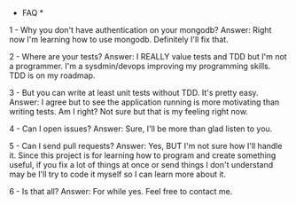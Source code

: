 * FAQ *

1 - Why you don't have authentication on your mongodb?
Answer: Right now I'm learning how to use mongodb. Definitely I'll fix that.

2 - Where are your tests?
Answer: I REALLY value tests and TDD but I'm not a programmer. I'm a sysdmin/devops improving
my programming skills. TDD is on my roadmap.

3 - But you can write at least unit tests without TDD. It's pretty easy.
Answer: I agree but to see the application running is more motivating than writing tests. 
Am I right? Not sure but that is my feeling right now.
 
4 - Can I open issues?
Answer: Sure, I'll be more than glad listen to you.

5 - Can I send pull requests?
Answer: Yes, BUT I'm not sure how I'll handle it. Since this project is for learning how to
program and create something useful, if you fix a lot of things at once or send things I don't
understand may be I'll try to code it myself so I can learn more about it.

6 - Is that all?
Answer: For while yes. Feel free to contact me.
